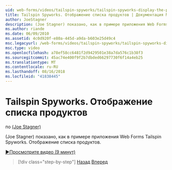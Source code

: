 ```yaml
---
uid: web-forms/videos/tailspin-spyworks/tailspin-spyworks-display-the-product-list
title: Tailspin Spyworks. Отображение списка продуктов | Документация Майкрософт
author: JoeStagner
description: (Joe Stagner) показано, как в примере приложения Web Forms Tailspin Spyworks. Отображение списка продуктов.
ms.author: riande
ms.date: 06/09/2010
ms.assetid: 4c0d920f-e80a-445d-a9da-b603e25d49c4
msc.legacyurl: /web-forms/videos/tailspin-spyworks/tailspin-spyworks-display-the-product-list
msc.type: video
ms.openlocfilehash: a78ef58cc6481f2d9429501e38a7da576c1b38f3
ms.sourcegitcommit: 45ac74e400f9f2b7dbded66297730f6f14a4eb25
ms.translationtype: MT
ms.contentlocale: ru-RU
ms.lasthandoff: 08/16/2018
ms.locfileid: "41838445"
---
```

<a name="tailspin-spyworks---display-the-product-list"></a>Tailspin Spyworks. Отображение списка продуктов
====================
по [(Joe Stagner)](https://github.com/JoeStagner)

(Joe Stagner) показано, как в примере приложения Web Forms Tailspin Spyworks. Отображение списка продуктов.

[&#9654;Просмотрите видео (9 минут)](https://channel9.msdn.com/Blogs/ASP-NET-Site-Videos/tailspin-spyworks-display-the-product-list)

> [!div class="step-by-step"]
> [Назад](tailspin-spyworks-category-menu.md)
> [Вперед](tailspin-spyworks-display-per-product-details.md)
